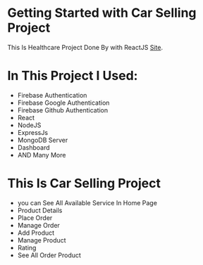 # Getting Started with Car Selling Project

This Is Healthcare Project Done By with ReactJS [Site](https://artisticglow2021.web.app/).

# In This Project I Used:

- Firebase Authentication
- Firebase Google Authentication
- Firebase Github Authentication
- React
- NodeJS
- ExpressJs
- MongoDB Server
- Dashboard
- AND Many More

# This Is Car Selling Project

- you can See All Available Service In Home Page
- Product Details
- Place Order
- Manage Order
- Add Product
- Manage Product
- Rating
- See All Order Product
